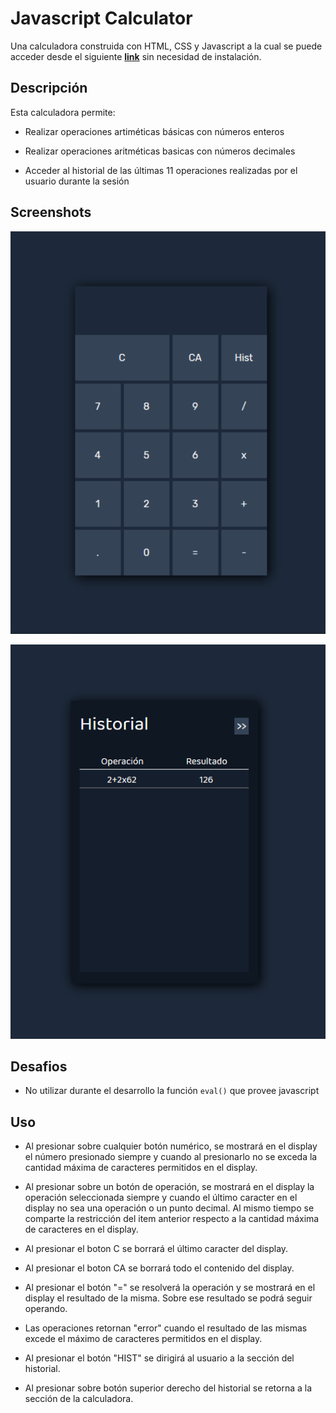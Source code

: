 # Javascript Calculator

Una calculadora construida con HTML, CSS y Javascript a la cual se puede acceder desde el siguiente **[link](https://jcozores97.github.io/Calculator/)** sin necesidad de instalación.

## Descripción

Esta calculadora permite:

* Realizar operaciones artiméticas básicas con números enteros

* Realizar operaciones aritméticas basicas con números decimales

* Acceder al historial de las últimas 11 operaciones realizadas por el usuario durante la sesión

## Screenshots

![Imagen de Calculadora ](img\Captura.PNG)

![Imagen de Historial ](img\CapturaHist.PNG)

## Desafios

* No utilizar durante el desarrollo la función ```eval()``` que provee javascript

## Uso

* Al presionar sobre cualquier botón numérico, se mostrará en el display el número presionado siempre y cuando al presionarlo no se exceda la cantidad máxima de caracteres permitidos en el display.

* Al presionar sobre un botón de operación, se mostrará en el display la operación seleccionada siempre y cuando el último caracter en el display no sea una operación o un punto decimal. Al mismo tiempo se comparte la restricción del item anterior respecto a la cantidad máxima de caracteres en el display.

* Al presionar el boton C se borrará el último caracter del display.

* Al presionar el boton CA se borrará todo el contenido del display.

* Al presionar el botón "=" se resolverá la operación y se mostrará en el display el resultado de la misma. Sobre ese resultado se podrá seguir operando.

* Las operaciones retornan "error" cuando el resultado de las mismas excede el máximo de caracteres permitidos en el display.

* Al presionar el botón "HIST" se dirigirá al usuario a la sección del historial.

* Al presionar sobre botón superior derecho del historial se retorna a la sección de la calculadora.
